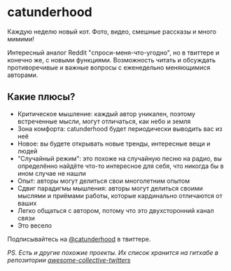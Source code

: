 # catunderhood

Каждую неделю новый кот. Фото, видео, смешные рассказы и много мимими!

Интересный аналог Reddit "спроси-меня-что-угодно", но в твиттере и конечно же,
с новыми функциями. Возможность читать и обсуждать противоречивые и важные
вопросы с еженедельно меняющимися авторами.

## Какие плюсы?

* Критическое мышление: каждый автор уникален, поэтому встреченные мысли,
  могут отличаться, как небо и земля
* Зона комфорта: catunderhood будет периодически выводить вас из неё
* Новое: вы будете открывать новые тренды, интересные вещи и людей
* "Случайный режим": это похоже на случайную песню на радио, вы определённо
  найдёте что-то интересное для себя, что никогда бы в ином случае не нашли
* Опыт: авторы могут делиться свои многолетним опытом
* Сдвиг парадигмы мышления: авторы могут делиться своими мыслями
  и приёмами работы, которые кардинально отличаются от ваших
* Легко общаться с автором, потому что это двухсторонний канал связи
* Это весело

Подписывайтесь на [@catunderhood][uh] в твиттере.

_PS. Есть и другие похожие проекты. Их список хранится на гитхабе в репозитории [awesome-collective-twitters](https://github.com/iamstarkov/awesome-collective-twitters)_

[uh]: https://twitter.com/catunderhood
